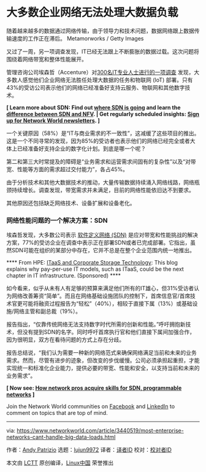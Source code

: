 [#]: collector: (lujun9972)
[#]: translator: (chenmu-kk)
[#]: reviewer: ( )
[#]: publisher: ( )
[#]: url: ( )
[#]: subject: (Most enterprise networks can't handle big data loads)
[#]: via: (https://www.networkworld.com/article/3440519/most-enterprise-networks-cant-handle-big-data-loads.html)
[#]: author: (Andy Patrizio https://www.networkworld.com/author/Andy-Patrizio/)

大多数企业网络无法处理大数据负载
======
随着越来越多的数据通过网络传输，由于领导力和技术问题，数据网络跟上数据传输速度的工作正在滞后。
Metamorworks / Getty Images

又过了一周，另一项调查发现，IT已经无法跟上不断膨胀的数据过载。这次问题将围绕着网络带宽和整体性能展开。

管理咨询公司埃森哲（Accenture）对[300名IT专业人士进行的一项调查][1] 发现，大多数人感觉他们企业网络无法胜任处理大数据的任务和物联网 (IoT) 部署。只有43%的受访公司表示他们的网络已经准备好支持云服务、物联网和其他数字技术。

**[ Learn more about SDN: Find out [where SDN is going][2] and learn the [difference between SDN and NFV][3]. | Get regularly scheduled insights: [Sign up for Network World newsletters][4]. ]**

一个关键原因（58%）是“IT与商业需求的不一致性”，这减缓了这些项目的推出。这是一个不同寻常的发现，因为85%的受访者也表示他们的网络已经完全或者大体上已经准备好支持企业的数字化计划。到底是哪一个呢？

第二和第三大时常提及的障碍是“业务需求和运营需求间固有的复杂性”以及“对带宽、性能等方面的需求超过交付能力”，各占45%。

由于分析技术和其他大数据技术的推动，大量传输数据持续涌入网络线路，网络瓶颈持续增长。调查发现，带宽需求并未满足，目前的网络性能依旧达不到要求。

其他原因还包括缺乏网络技术、设备扩展和设备老化。

### 网络性能问题的一个解决方案：SDN

埃森哲发现，大多数公司表示 [软件定义网络 (SDN)][5] 是应对带宽和性能挑战的解决方案，77%的受访企业在调查中表示正在部署SDN或者已完成部署。它指出，虽然SDN可能在组织的某部分中存在，它并不总是在整个企业范围内统一地推出。

**** From HPE: [ITaaS and Corporate Storage Technology][6]: This blog explains why pay-per-use IT models, such as ITaaS, could be the next chapter in IT infrastructure. (Sponsored) ****

如今看来，似乎从未有人有足够的预算来满足他们所有的IT雄心，但31%受访者认为网络改善筹资“简单”。而且在网络基础设施团队的控制下，首席信息官/首席技术官更可能将融资过程报告为“轻松”（40%），相较于直接下属（13%）或基础设施/网络主管和副总裁（19%）。 

报告指出，“仅靠传统网络无法支持数字时代所需的创新和性能。”呼吁拥抱新技术，但没有提到SDN的名字。同时呼吁首席执行官和他们直接下属间加强合作，因为很明显，双方在看待问题的方式上存在分歧。

报告总结说，“我们认为需要一种新的网络范式来确保网络满足当前和未来的业务需求。然而，尽管有进步的迹象，但改变的步伐缓慢。公司必须承担起重担，才能实现统一和标准化企业能力，提供必要的带宽、性能和安全，以支持当前和未来的业务需求”。

**[ Now see: [How network pros acquire skills for SDN, programmable networks][7] ]**

Join the Network World communities on [Facebook][8] and [LinkedIn][9] to comment on topics that are top of mind.

--------------------------------------------------------------------------------

via: https://www.networkworld.com/article/3440519/most-enterprise-networks-cant-handle-big-data-loads.html

作者：[Andy Patrizio][a]
选题：[lujun9972][b]
译者：[译者ID](https://github.com/译者ID)
校对：[校对者ID](https://github.com/校对者ID)

本文由 [LCTT](https://github.com/LCTT/TranslateProject) 原创编译，[Linux中国](https://linux.cn/) 荣誉推出

[a]: https://www.networkworld.com/author/Andy-Patrizio/
[b]: https://github.com/lujun9972
[1]: https://www.accenture.com/_acnmedia/pdf-107/accenture-network-readiness-survey.pdf#zoom=50
[2]: https://www.networkworld.com/article/3209131/lan-wan/what-sdn-is-and-where-its-going.html
[3]: https://www.networkworld.com/article/3206709/lan-wan/what-s-the-difference-between-sdn-and-nfv.html
[4]: https://www.networkworld.com/newsletters/signup.html
[5]: https://www.networkworld.com/article/3209131/what-sdn-is-and-where-its-going.html
[6]: https://www.networkworld.com/blog/itaas-and-the-corporate-storage-technology/
[7]: https://www.networkworld.com/article/3405522/how-network-pros-acquire-skills-for-sdn-programmable-networks.html
[8]: https://www.facebook.com/NetworkWorld/
[9]: https://www.linkedin.com/company/network-world
